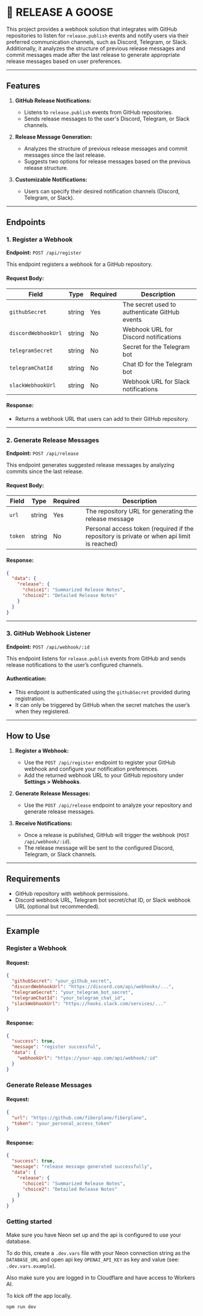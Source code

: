 # 🪿 RELEASE A GOOSE

This project provides a webhook solution that integrates with GitHub repositories to listen for `release.publish` events and notify users via their preferred communication channels, such as Discord, Telegram, or Slack. Additionally, it analyzes the structure of previous release messages and commit messages made after the last release to generate appropriate release messages based on user preferences.

---

## Features

1. **GitHub Release Notifications:**

   - Listens to `release.publish` events from GitHub repositories.
   - Sends release messages to the user's Discord, Telegram, or Slack channels.

2. **Release Message Generation:**

   - Analyzes the structure of previous release messages and commit messages since the last release.
   - Suggests two options for release messages based on the previous release structure.

3. **Customizable Notifications:**
   - Users can specify their desired notification channels (Discord, Telegram, or Slack).

---

## Endpoints

### 1. **Register a Webhook**

**Endpoint:** `POST /api/register`

This endpoint registers a webhook for a GitHub repository.

#### Request Body:

| Field               | Type   | Required | Description                                   |
| ------------------- | ------ | -------- | --------------------------------------------- |
| `githubSecret`      | string | Yes      | The secret used to authenticate GitHub events |
| `discordWebhookUrl` | string | No       | Webhook URL for Discord notifications         |
| `telegramSecret`    | string | No       | Secret for the Telegram bot                   |
| `telegramChatId`    | string | No       | Chat ID for the Telegram bot                  |
| `slackWebhookUrl`   | string | No       | Webhook URL for Slack notifications           |

#### Response:

- Returns a webhook URL that users can add to their GitHub repository.

---

### 2. **Generate Release Messages**

**Endpoint:** `POST /api/release`

This endpoint generates suggested release messages by analyzing commits since the last release.

#### Request Body:

| Field   | Type   | Required | Description                                                                                |
| ------- | ------ | -------- | ------------------------------------------------------------------------------------------ |
| `url`   | string | Yes      | The repository URL for generating the release message                                      |
| `token` | string | No       | Personal access token (required if the repository is private or when api limit is reached) |

#### Response:

```json
{
  "data": {
    "release": {
      "choice1": "Summarized Release Notes",
      "choice2": "Detailed Release Notes"
    }
  }
}
```

---

### 3. **GitHub Webhook Listener**

**Endpoint:** `POST /api/webhook/:id`

This endpoint listens for `release.publish` events from GitHub and sends release notifications to the user’s configured channels.

#### Authentication:

- This endpoint is authenticated using the `githubSecret` provided during registration.
- It can only be triggered by GitHub when the secret matches the user’s when they registered.

---

## How to Use

1. **Register a Webhook:**

   - Use the `POST /api/register` endpoint to register your GitHub webhook and configure your notification preferences.
   - Add the returned webhook URL to your GitHub repository under **Settings > Webhooks**.

2. **Generate Release Messages:**

   - Use the `POST /api/release` endpoint to analyze your repository and generate release messages.

3. **Receive Notifications:**
   - Once a release is published, GitHub will trigger the webhook (`POST /api/webhook/:id`).
   - The release message will be sent to the configured Discord, Telegram, or Slack channels.

---

## Requirements

- GitHub repository with webhook permissions.
- Discord webhook URL, Telegram bot secret/chat ID, or Slack webhook URL (optional but recommended).

---

## Example

### Register a Webhook

#### Request:

```json
{
  "githubSecret": "your_github_secret",
  "discordWebhookUrl": "https://discord.com/api/webhooks/...",
  "telegramSecret": "your_telegram_bot_secret",
  "telegramChatId": "your_telegram_chat_id",
  "slackWebhookUrl": "https://hooks.slack.com/services/..."
}
```

#### Response:

```json
{
  "success": true,
  "message": "register successful",
  "data": {
    "webhookUrl": "https://your-app.com/api/webhook/:id"
  }
}
```

### Generate Release Messages

#### Request:

```json
{
  "url": "https://github.com/fiberplane/fiberplane",
  "token": "your_personal_access_token"
}
```

#### Response:

```json
{
  "success": true,
  "message": "release message generated successfully",
  "data": {
    "release": {
      "choice1": "Summarized Release Notes",
      "choice2": "Detailed Release Notes"
    }
  }
}
```

### Getting started

Make sure you have Neon set up and the api is configured to use your database.

To do this, create a `.dev.vars` file with your Neon connection string as the `DATABASE_URL` and open api key `OPENAI_API_KEY` as key and value (see: `.dev.vars.example`).

Also make sure you are logged in to Cloudflare and have access to Workers AI.

To kick off the app locally.

```sh
npm run dev
```

